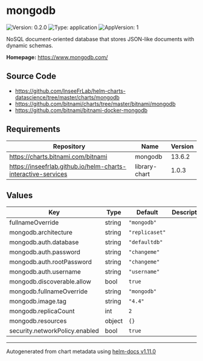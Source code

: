 # mongodb

![Version: 0.2.0](https://img.shields.io/badge/Version-0.2.0-informational?style=flat-square) ![Type: application](https://img.shields.io/badge/Type-application-informational?style=flat-square) ![AppVersion: 1](https://img.shields.io/badge/AppVersion-1-informational?style=flat-square)

NoSQL document-oriented database that stores JSON-like documents with dynamic schemas.

**Homepage:** <https://www.mongodb.com/>

## Source Code

* <https://github.com/InseeFrLab/helm-charts-datascience/tree/master/charts/mongodb>
* <https://github.com/bitnami/charts/tree/master/bitnami/mongodb>
* <https://github.com/bitnami/bitnami-docker-mongodb>

## Requirements

| Repository | Name | Version |
|------------|------|---------|
| https://charts.bitnami.com/bitnami | mongodb | 13.6.2 |
| https://inseefrlab.github.io/helm-charts-interactive-services | library-chart | 1.0.3 |

## Values

| Key | Type | Default | Description |
|-----|------|---------|-------------|
| fullnameOverride | string | `"mongodb"` |  |
| mongodb.architecture | string | `"replicaset"` |  |
| mongodb.auth.database | string | `"defaultdb"` |  |
| mongodb.auth.password | string | `"changeme"` |  |
| mongodb.auth.rootPassword | string | `"changeme"` |  |
| mongodb.auth.username | string | `"username"` |  |
| mongodb.discoverable.allow | bool | `true` |  |
| mongodb.fullnameOverride | string | `"mongodb"` |  |
| mongodb.image.tag | string | `"4.4"` |  |
| mongodb.replicaCount | int | `2` |  |
| mongodb.resources | object | `{}` |  |
| security.networkPolicy.enabled | bool | `true` |  |

----------------------------------------------
Autogenerated from chart metadata using [helm-docs v1.11.0](https://github.com/norwoodj/helm-docs/releases/v1.11.0)
